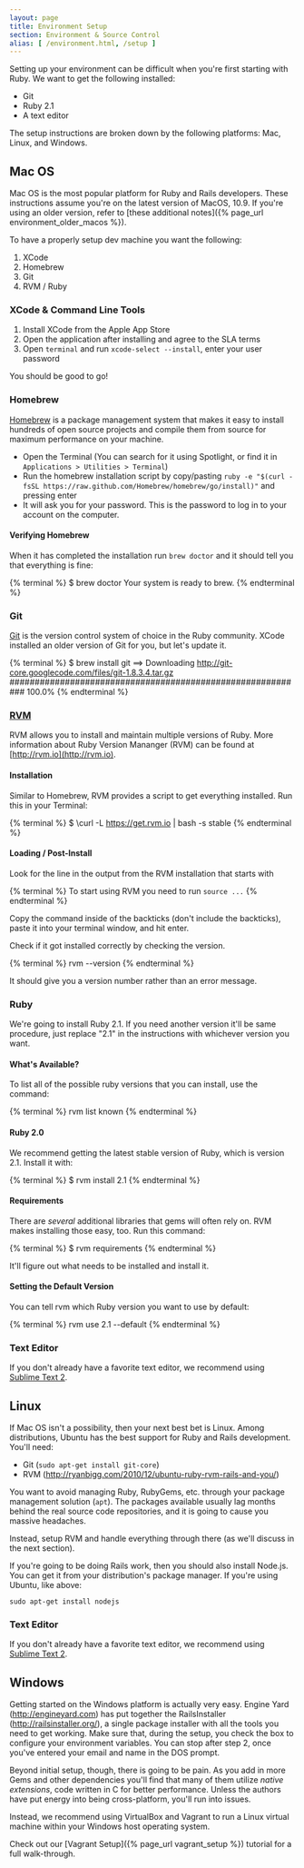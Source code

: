 ```yaml
---
layout: page
title: Environment Setup
section: Environment & Source Control
alias: [ /environment.html, /setup ]
---
```


Setting up your environment can be difficult when you're first starting with Ruby. We want to get the following installed:

* Git
* Ruby 2.1
* A text editor

The setup instructions are broken down by the following platforms: Mac, Linux, and Windows.

## Mac OS

Mac OS is the most popular platform for Ruby and Rails developers. These instructions assume you're on the latest version of MacOS, 10.9. If you're using an older version, refer to [these additional notes]({% page_url environment_older_macos %}).

To have a properly setup dev machine you want the following:

1. XCode
2. Homebrew
3. Git
4. RVM / Ruby

### XCode & Command Line Tools

1. Install XCode from the Apple App Store
2. Open the application after installing and agree to the SLA terms
3. Open `terminal` and run `xcode-select --install`, enter your user password

You should be good to go!

### Homebrew

[Homebrew](http://brew.sh) is a package management system that makes it easy to install hundreds of open source projects and compile them from source for maximum performance on your machine.

* Open the Terminal (You can search for it using Spotlight, or find it in
  `Applications > Utilities > Terminal`)
* Run the homebrew installation script by copy/pasting `ruby -e "$(curl -fsSL https://raw.github.com/Homebrew/homebrew/go/install)"` and pressing enter
* It will ask you for your password.
  This is the password to log in to your account on the computer.

#### Verifying Homebrew

When it has completed the installation run `brew doctor` and it should tell you that everything is fine:

{% terminal %}
$ brew doctor
Your system is ready to brew.
{% endterminal %}

### Git

[Git](http://git-scm.com/) is the version control system of choice in the Ruby community. XCode installed an older version of Git for you, but let's update it.

{% terminal %}
$ brew install git
==> Downloading http://git-core.googlecode.com/files/git-1.8.3.4.tar.gz
########################################################### 100.0%
{% endterminal %}

### [RVM](http://rvm.io)

RVM allows you to install and maintain multiple versions of Ruby. More information about Ruby Version Mananger (RVM) can be found at [http://rvm.io](http://rvm.io).

#### Installation

Similar to Homebrew, RVM provides a script to get everything installed. Run this in your Terminal:

{% terminal %}
$ \curl -L https://get.rvm.io | bash -s stable
{% endterminal %}

#### Loading / Post-Install

Look for the line in the output from the RVM installation that starts with

{% terminal %}
To start using RVM you need to run `source ...`
{% endterminal %}

Copy the command inside of the backticks (don't include the backticks), paste it into your terminal window, and hit enter.

Check if it got installed correctly by checking the version.

{% terminal %}
rvm --version
{% endterminal %}

It should give you a version number rather than an error message.

### Ruby

We're going to install Ruby 2.1. If you need another version it'll be same procedure, just replace "2.1" in the instructions with whichever version you want.

#### What's Available?

To list all of the possible ruby versions that you can install, use the command:

{% terminal %}
rvm list known
{% endterminal %}

#### Ruby 2.0

We recommend getting the latest stable version of Ruby, which is version 2.1. Install it with:

{% terminal %}
$ rvm install 2.1
{% endterminal %}

#### Requirements

There are *several* additional libraries that gems will often rely on. RVM makes installing those easy, too. Run this command:

{% terminal %}
$ rvm requirements
{% endterminal %}

It'll figure out what needs to be installed and install it.

#### Setting the Default Version

You can tell rvm which Ruby version you want to use by default:

{% terminal %}
rvm use 2.1 --default
{% endterminal %}

### Text Editor

If you don't already have a favorite text editor, we recommend using [Sublime Text 2](http://www.sublimetext.com/2).

## Linux

If Mac OS isn't a possibility, then your next best bet is Linux. Among distributions, Ubuntu has the best support for Ruby and Rails development. You'll need:

* Git (`sudo apt-get install git-core`)
* RVM (<http://ryanbigg.com/2010/12/ubuntu-ruby-rvm-rails-and-you/>)

You want to avoid managing Ruby, RubyGems, etc. through your package management solution (`apt`). The packages available usually lag months behind the real source code repositories, and it is going to cause you massive headaches.

Instead, setup RVM and handle everything through there (as we'll discuss in the next section).

If you're going to be doing Rails work, then you should also install Node.js. You can get it from your distribution's package manager. If you're using Ubuntu, like above:

`sudo apt-get install nodejs`

### Text Editor

If you don't already have a favorite text editor, we recommend using [Sublime Text 2](http://www.sublimetext.com/2).

## Windows

Getting started on the Windows platform is actually very easy. Engine Yard (<http://engineyard.com>) has put together the RailsInstaller (<http://railsinstaller.org/>), a single package installer with all the tools you need to get working. Make sure that, during the setup, you check the box to configure your environment variables. You can stop after step 2, once you've entered your email and name in the DOS prompt.

Beyond initial setup, though, there is going to be pain. As you add in more Gems and other dependencies you'll find that many of them utilize _native extensions_, code written in C for better performance. Unless the authors have put energy into being cross-platform, you'll run into issues.

Instead, we recommend using VirtualBox and Vagrant to run a Linux virtual machine within your Windows host operating system.

Check out our [Vagrant Setup]({% page_url vagrant_setup %}) tutorial for a full walk-through.
